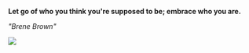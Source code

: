 **Let go of who you think you're supposed to be; embrace who you are.**

*"Brene Brown"*

![](https://api.nosense.lol/ghvc/?username=cdfrm)